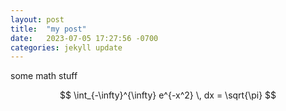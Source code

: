 ```yaml
---
layout: post
title:  "my post"
date:   2023-07-05 17:27:56 -0700
categories: jekyll update
---
```


some math stuff

$$
\int_{-\infty}^{\infty} e^{-x^2} \, dx = \sqrt{\pi}
$$
